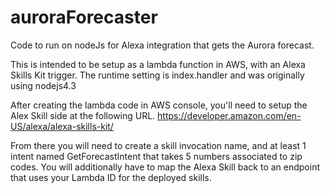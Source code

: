 # auroraForecaster
Code to run on nodeJs for Alexa integration that gets the Aurora forecast.

This is intended to be setup as a lambda function in AWS, with an Alexa Skills Kit trigger.
The runtime setting is index.handler and was originally using nodejs4.3

After creating the lambda code in AWS console, you'll need to setup the Alex Skill side at the following URL.
https://developer.amazon.com/en-US/alexa/alexa-skills-kit/

From there you will need to create a skill invocation name, and at least 1 intent named GetForecastIntent that takes 5 numbers associated to zip codes. 
You will additionally have to map the Alexa Skill back to an endpoint that uses your Lambda ID for the deployed skills. 
